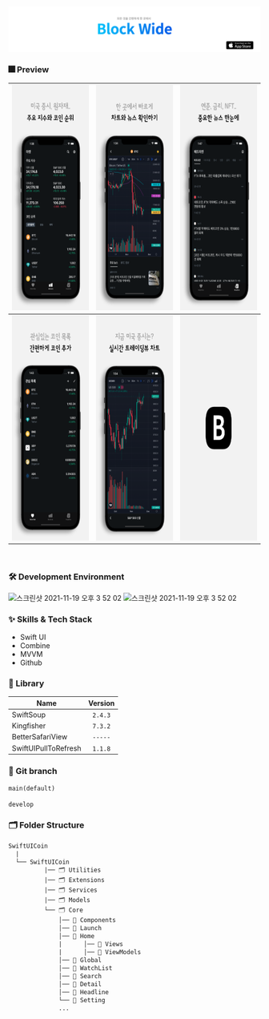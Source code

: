 <p>
  <a href = "https://apps.apple.com/us/app/%EB%B8%94%EB%A1%9D%EC%99%80%EC%9D%B4%EB%93%9C/id6444627253">
    <img src = "https://github.com/mwoo-git/SwiftUICoin/blob/main/SwiftUICoin/Image/1.png">
  </a>
</p>

### 🎆 Preview
|<img src="https://github.com/mwoo-git/SwiftUICoin/blob/main/SwiftUICoin/Image/001.png" width="300" height="450">|<img src="https://github.com/mwoo-git/SwiftUICoin/blob/main/SwiftUICoin/Image/002.png" width="300" height="450">|<img src="https://github.com/mwoo-git/SwiftUICoin/blob/main/SwiftUICoin/Image/003.png" width="300" height="450">|
|:-:|:-:|:-:|
|<img src="https://github.com/mwoo-git/SwiftUICoin/blob/main/SwiftUICoin/Image/004.png" width="300" height="450">|<img src="https://github.com/mwoo-git/SwiftUICoin/blob/main/SwiftUICoin/Image/005.png" width="300" height="450">|<img src="https://github.com/mwoo-git/SwiftUICoin/blob/main/SwiftUICoin/Image/006.png" width="300" height="450">|
<br/>

### 🛠 Development Environment

<img width="77" alt="스크린샷 2021-11-19 오후 3 52 02" src="https://img.shields.io/badge/iOS-14.0+-silver"> <img width="95" alt="스크린샷 2021-11-19 오후 3 52 02" src="https://img.shields.io/badge/Xcode-13.2-blue">

### :sparkles: Skills & Tech Stack
* Swift UI
* Combine
* MVVM
* Github

### 🎁 Library

| Name              | Version |
| ----------------- | :-----: |
| SwiftSoup         | `2.4.3` |
| Kingfisher        | `7.3.2` |
| BetterSafariView  | `-----` |
| SwiftUIPullToRefresh| `1.1.8` |

### 🔀 Git branch

```
main(default)

develop
```

### 🗂 Folder Structure

```
SwiftUICoin
  |
  └── SwiftUICoin
          |── 🗂 Utilities
          |── 🗂 Extensions
          |── 🗂 Services
          |── 🗂 Models
          └── 🗂 Core
              │── 📁 Components
              │── 📁 Launch
              │── 📁 Home
              |      │── 📁 Views
              |      │── 📁 ViewModels
              │── 📁 Global
              │── 📁 WatchList
              │── 📁 Search
              │── 📁 Detail
              │── 📁 Headline
              └── 📁 Setting
              ...
```


